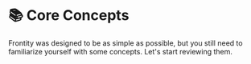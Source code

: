 # 📚 Core Concepts

Frontity was designed to be as simple as possible, but you still need to familiarize yourself with some concepts. Let's start reviewing them.

